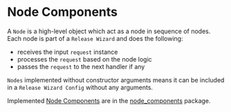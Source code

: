 # Node Components

A `Node` is a high-level object which act as a node in sequence of nodes.  
Each node is part of a `Release Wizard` and does the following:  
- receives the input `request` instance
- processes the `request` based on the node logic
- passes the `request` to the next handler if any


`Nodes` implemented without constructor arguments means it can be included  
in a `Release Wizard Config` without any arguments.

Implemented [Node Components](node_components) are in the [node_components](node_components) package.

